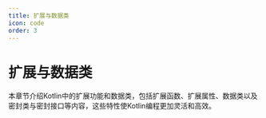 ```yaml
---
title: 扩展与数据类
icon: code
order: 3
---
```


# 扩展与数据类

本章节介绍Kotlin中的扩展功能和数据类，包括扩展函数、扩展属性、数据类以及密封类与密封接口等内容，这些特性使Kotlin编程更加灵活和高效。

